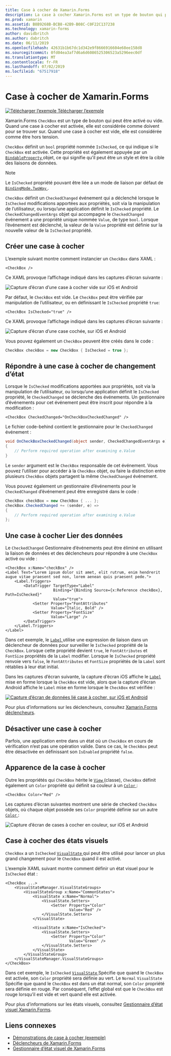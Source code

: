 ```yaml
---
title: Case à cocher de Xamarin.Forms
description: La case à cocher Xamarin.Forms est un type de bouton qui peut soit être vérifiée ou est vide. Quand une case à cocher est activée, elle est considérée comme doivent pour se trouver sur. Quand une case à cocher est vide, elle est considérée comme être hors tension.
ms.prod: xamarin
ms.assetid: B8B9268B-BCB8-42B9-B08C-C0F22C137238
ms.technology: xamarin-forms
author: davidbritch
ms.author: dabritch
ms.date: 06/11/2019
ms.openlocfilehash: 42631b1b67dc1d342e9f8666916604e68ee158d8
ms.sourcegitcommit: 0fd04ea3af7d6a6d6086525306523a5296eec0df
ms.translationtype: MT
ms.contentlocale: fr-FR
ms.lasthandoff: 07/02/2019
ms.locfileid: "67517918"
---
```

# <a name="xamarinforms-checkbox"></a>Case à cocher de Xamarin.Forms

[![Télécharger l’exemple](~/media/shared/download.png) Télécharger l’exemple](https://github.com/xamarin/xamarin-forms-samples/tree/master/UserInterface/CheckBoxDemos)

Xamarin.Forms `CheckBox` est un type de bouton qui peut être activé ou vide. Quand une case à cocher est activée, elle est considérée comme doivent pour se trouver sur. Quand une case à cocher est vide, elle est considérée comme être hors tension.

`CheckBox` définit un `bool` propriété nommée `IsChecked`, ce qui indique si le `CheckBox` est activée. Cette propriété est également appuyée par un [ `BindableProperty` ](xref:Xamarin.Forms.BindableProperty) objet, ce qui signifie qu’il peut être un style et être la cible des liaisons de données.

> [!NOTE]
> Le `IsChecked` propriété pouvant être liée a un mode de liaison par défaut de [ `BindingMode.TwoWay` ](xref:Xamarin.Forms.BindingMode.TwoWay).

`CheckBox` définit un `CheckedChanged` événement qui a déclenché lorsque le `IsChecked` modifications apportées aux propriétés, soit via la manipulation de l’utilisateur, ou lorsqu’une application définit le `IsChecked` propriété. Le `CheckedChangedEventArgs` objet qui accompagne le `CheckedChanged` événement a une propriété unique nommée `Value`, de type `bool`. Lorsque l’événement est déclenché, la valeur de la `Value` propriété est définie sur la nouvelle valeur de la `IsChecked` propriété.

## <a name="create-a-checkbox"></a>Créer une case à cocher

L’exemple suivant montre comment instancier un `CheckBox` dans XAML :

```xaml
<CheckBox />
```

Ce XAML provoque l’affichage indiqué dans les captures d’écran suivante :

![Capture d’écran d’une case à cocher vide sur iOS et Android](checkbox-images/checkbox-empty.png "case à cocher vide")

Par défaut, le `CheckBox` est vide. Le `CheckBox` peut être vérifiée par manipulation de l’utilisateur, ou en définissant le `IsChecked` propriété `true`:

```xaml
<CheckBox IsChecked="true" />
```

Ce XAML provoque l’affichage indiqué dans les captures d’écran suivante :

![Capture d’écran d’une case cochée, sur iOS et Android](checkbox-images/checkbox-checked.png "cochée la case à cocher")

Vous pouvez également un `CheckBox` peuvent être créés dans le code :

```csharp
CheckBox checkBox = new CheckBox { IsChecked = true };
```

## <a name="respond-to-a-checkbox-changing-state"></a>Répondre à une case à cocher de changement d’état

Lorsque le `IsChecked` modifications apportées aux propriétés, soit via la manipulation de l’utilisateur, ou lorsqu’une application définit le `IsChecked` propriété, le `CheckedChanged` se déclenche des événements. Un gestionnaire d’événements pour cet événement peut être inscrit pour répondre à la modification :

```xaml
<CheckBox CheckedChanged="OnCheckBoxCheckedChanged" />
```

Le fichier code-behind contient le gestionnaire pour le `CheckedChanged` événement :

```csharp
void OnCheckBoxCheckedChanged(object sender, CheckedChangedEventArgs e)
{
    // Perform required operation after examining e.Value
}
```

Le `sender` argument est le `CheckBox` responsable de cet événement. Vous pouvez l’utiliser pour accéder à la `CheckBox` objet, ou faire la distinction entre plusieurs `CheckBox` objets partagent la même `CheckedChanged` événement.

Vous pouvez également un gestionnaire d’événements pour le `CheckedChanged` d’événement peut être enregistré dans le code :

```csharp
CheckBox checkBox = new CheckBox { ... };
checkBox.CheckedChanged += (sender, e) =>
{
    // Perform required operation after examining e.Value
};
```

## <a name="data-bind-a-checkbox"></a>Une case à cocher Lier des données

Le `CheckedChanged` Gestionnaire d’événements peut être éliminé en utilisant la liaison de données et des déclencheurs pour répondre à une `CheckBox` activé ou vide :

```xaml
<CheckBox x:Name="checkBox" />
<Label Text="Lorem ipsum dolor sit amet, elit rutrum, enim hendrerit augue vitae praesent sed non, lorem aenean quis praesent pede.">
    <Label.Triggers>
        <DataTrigger TargetType="Label"
                     Binding="{Binding Source={x:Reference checkBox}, Path=IsChecked}"
                     Value="true">
            <Setter Property="FontAttributes"
                    Value="Italic, Bold" />
            <Setter Property="FontSize"
                    Value="Large" />
        </DataTrigger>
    </Label.Triggers>
</Label>
```

Dans cet exemple, le [ `Label` ](xref:Xamarin.Forms.Label) utilise une expression de liaison dans un déclencheur de données pour surveiller le `IsChecked` propriété de la `CheckBox`. Lorsque cette propriété devient `true`, le `FontAttributes` et `FontSize` propriétés de la `Label` modifier. Lorsque le `IsChecked` propriété renvoie vers `false`, le `FontAttributes` et `FontSize` propriétés de la `Label` sont rétablies à leur état initial.

Dans les captures d’écran suivante, la capture d’écran iOS affiche le [ `Label` ](xref:Xamarin.Forms.Label) mise en forme lorsque la `CheckBox` est vide, alors que la capture d’écran Android affiche le `Label` mise en forme lorsque le `CheckBox` est vérifiée :

[![Capture d’écran de données lié case à cocher, sur iOS et Android](checkbox-images/checkbox-databinding.png "case à cocher lié aux données")](checkbox-images/checkbox-databinding-large.png#lightbox "case à cocher lié aux données")

Pour plus d’informations sur les déclencheurs, consultez [Xamarin.Forms déclencheurs](~/xamarin-forms/app-fundamentals/triggers.md).

## <a name="disable-a-checkbox"></a>Désactiver une case à cocher

Parfois, une application entre dans un état où un `CheckBox` en cours de vérification n’est pas une opération valide. Dans ce cas, le `CheckBox` peut être désactivée en définissant son `IsEnabled` propriété `false`.

## <a name="checkbox-appearance"></a>Apparence de la case à cocher

Outre les propriétés qui `CheckBox` hérite le [ `View` ](xref:Xamarin.Forms.View) (classe), `CheckBox` définit également un `Color` propriété qui définit sa couleur à un [ `Color` ](xref:Xamarin.Forms.Color):

```xaml
<CheckBox Color="Red" />
```

Les captures d’écran suivantes montrent une série de checked `CheckBox` objets, où chaque objet possède ses `Color` propriété définie sur un autre [ `Color` ](xref:Xamarin.Forms.Color):

![Capture d’écran de cases à cocher en couleur, sur iOS et Android](checkbox-images/checkbox-colors.png "case à cocher en couleur")

## <a name="checkbox-visual-states"></a>Case à cocher des états visuels

`CheckBox` a un `IsChecked` [ `VisualState` ](xref:Xamarin.Forms.VisualState) qui peut être utilisé pour lancer un plus grand changement pour le `CheckBox` quand il est activé.

L’exemple XAML suivant montre comment définir un état visuel pour le `IsChecked` état :

```xaml
<CheckBox ...>
    <VisualStateManager.VisualStateGroups>
        <VisualStateGroup x:Name="CommonStates">
            <VisualState x:Name="Normal">
                <VisualState.Setters>
                    <Setter Property="Color"
                            Value="Red" />
                </VisualState.Setters>
            </VisualState>

            <VisualState x:Name="IsChecked">
                <VisualState.Setters>
                    <Setter Property="Color"
                            Value="Green" />
                </VisualState.Setters>
            </VisualState>
        </VisualStateGroup>
    </VisualStateManager.VisualStateGroups>
</CheckBox>
```

Dans cet exemple, le `IsChecked` [ `VisualState` ](xref:Xamarin.Forms.VisualState) Spécifie que quand le `CheckBox` est activée, son `Color` propriété sera définie au vert. Le `Normal` `VisualState` Spécifie que quand le `CheckBox` est dans un état normal, son `Color` propriété sera définie en rouge. Par conséquent, l’effet global est que le `CheckBox` est rouge lorsqu’il est vide et vert quand elle est activée.

Pour plus d’informations sur les états visuels, consultez [Gestionnaire d’état visuel Xamarin.Forms](~/xamarin-forms/user-interface/visual-state-manager.md).

## <a name="related-links"></a>Liens connexes

- [Démonstrations de case à cocher (exemple)](https://github.com/xamarin/xamarin-forms-samples/tree/master/UserInterface/CheckBoxDemos)
- [Déclencheurs de Xamarin.Forms](~/xamarin-forms/app-fundamentals/triggers.md)
- [Gestionnaire d’état visuel de Xamarin.Forms](~/xamarin-forms/user-interface/visual-state-manager.md)
